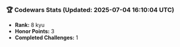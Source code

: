 ### 🏆 Codewars Stats (Updated: 2025-07-04 16:10:04 UTC)

- **Rank:** 8 kyu
- **Honor Points:** 3
- **Completed Challenges:** 1
